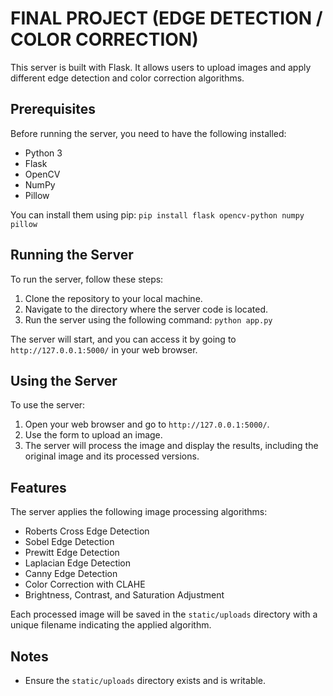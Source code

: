 # FINAL PROJECT (EDGE DETECTION / COLOR CORRECTION)

This server is built with Flask. It allows users to upload images and apply different edge detection and color correction algorithms.

## Prerequisites

Before running the server, you need to have the following installed:
- Python 3
- Flask
- OpenCV
- NumPy
- Pillow

You can install them using pip: `pip install flask opencv-python numpy pillow`

## Running the Server

To run the server, follow these steps:

1. Clone the repository to your local machine.
2. Navigate to the directory where the server code is located.
3. Run the server using the following command: `python app.py`

The server will start, and you can access it by going to `http://127.0.0.1:5000/` in your web browser.

## Using the Server

To use the server:

1. Open your web browser and go to `http://127.0.0.1:5000/`.
2. Use the form to upload an image.
3. The server will process the image and display the results, including the original image and its processed versions.

## Features

The server applies the following image processing algorithms:

- Roberts Cross Edge Detection
- Sobel Edge Detection
- Prewitt Edge Detection
- Laplacian Edge Detection
- Canny Edge Detection
- Color Correction with CLAHE
- Brightness, Contrast, and Saturation Adjustment

Each processed image will be saved in the `static/uploads` directory with a unique filename indicating the applied algorithm.

## Notes

- Ensure the `static/uploads` directory exists and is writable.

    
